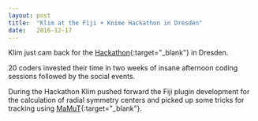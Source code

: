```yaml
---
layout: post
title:  "Klim at the Fiji + Knime Hackathon in Dresden"
date:   2016-12-17  
---
```


Klim just cam back for the [Hackathon](http://imagej.net/2016-12-20_-_Fiji_%2B_KNIP_hackathon){:target="_blank"} in Dresden.

20 coders invested their time in two weeks of insane afternoon coding sessions followed by the social events. 

During the Hackathon Klim pushed forward the Fiji plugin development for the calculation of radial symmetry centers and picked up some tricks for tracking using [MaMuT](http://imagej.net/MaMuT){:target="_blank"}.
